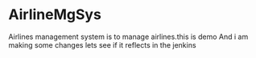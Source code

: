 # AirlineMgSys
Airlines management system is to manage airlines.this is demo
And i am making some changes lets see if it reflects in  the jenkins
